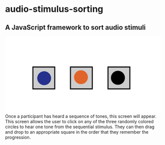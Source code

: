# audio-stimulus-sorting
## A JavaScript framework to sort audio stimuli


![preview](/img/preview.png)
Once a participant has heard a sequence of tones, this screen will appear.
This screen allows the user to click on any of the three randomly colored circles to hear one tone from the sequential stimulus. They can then drag and drop to an appropriate square in the order that they remember the progression.
